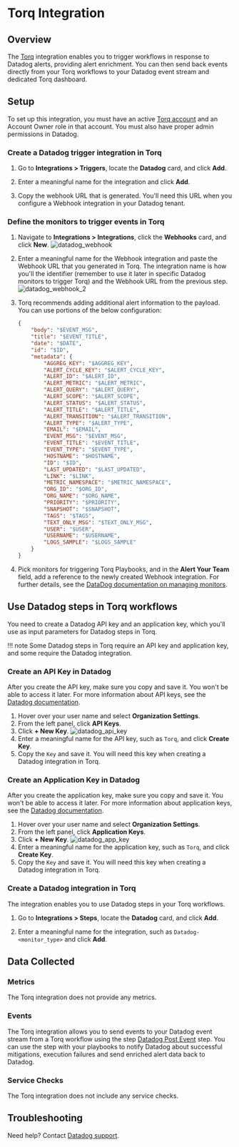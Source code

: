 # Torq Integration

## Overview

The [Torq][1] integration enables you to trigger workflows in response to Datadog alerts, providing alert enrichment. You can then send back events directly from your Torq workflows to your Datadog event stream and dedicated Torq dashboard.

## Setup

To set up this integration, you must have an active [Torq account][2] and an Account Owner role in that account. You must also have proper admin permissions in Datadog.

### Create a Datadog trigger integration in Torq

1. Go to **Integrations > Triggers**, locate the **Datadog** card, and click **Add**.

2. Enter a meaningful name for the integration and click **Add**.

3. Copy the webhook URL that is generated. You'll need this URL when you configure a Webhook integration in your Datadog tenant.

### Define the monitors to trigger events in Torq

1. Navigate to **Integrations > Integrations**, click the **Webhooks** card, and click **New**.
    ![datadog_webhook](https://raw.githubusercontent.com/DataDog/integrations-extras/master/stackpulse/images/datadog_webhook.png)

2. Enter a meaningful name for the Webhook integration and paste the Webhook URL that you generated in Torq. The integration name is how you'll the identifier (remember to use it later in specific Datadog monitors to trigger Torq) and the Webhook URL from the previous step.
    ![datadog_webhook_2](https://raw.githubusercontent.com/DataDog/integrations-extras/master/stackpulse/images/datadog_webhook_2.png)

3. Torq recommends adding additional alert information to the payload. You can use portions of the below configuration:

    ```json linenums="1"
    {
        "body": "$EVENT_MSG",
        "title": "$EVENT_TITLE",
        "date": "$DATE",
        "id": "$ID",
        "metadata": {
            "AGGREG_KEY": "$AGGREG_KEY",
            "ALERT_CYCLE_KEY": "$ALERT_CYCLE_KEY",
            "ALERT_ID": "$ALERT_ID",
            "ALERT_METRIC": "$ALERT_METRIC",
            "ALERT_QUERY": "$ALERT_QUERY",
            "ALERT_SCOPE": "$ALERT_SCOPE",
            "ALERT_STATUS": "$ALERT_STATUS",
            "ALERT_TITLE": "$ALERT_TITLE",
            "ALERT_TRANSITION": "$ALERT_TRANSITION",
            "ALERT_TYPE": "$ALERT_TYPE",
            "EMAIL": "$EMAIL",
            "EVENT_MSG": "$EVENT_MSG",
            "EVENT_TITLE": "$EVENT_TITLE",
            "EVENT_TYPE": "$EVENT_TYPE",
            "HOSTNAME": "$HOSTNAME",
            "ID": "$ID",
            "LAST_UPDATED": "$LAST_UPDATED",
            "LINK": "$LINK",
            "METRIC_NAMESPACE": "$METRIC_NAMESPACE",
            "ORG_ID": "$ORG_ID",
            "ORG_NAME": "$ORG_NAME",
            "PRIORITY": "$PRIORITY",
            "SNAPSHOT": "$SNAPSHOT",
            "TAGS": "$TAGS",
            "TEXT_ONLY_MSG": "$TEXT_ONLY_MSG",
            "USER": "$USER",
            "USERNAME": "$USERNAME",
            "LOGS_SAMPLE": "$LOGS_SAMPLE"
        }
    }
    ```

4. Pick monitors for triggering Torq Playbooks, and in the **Alert Your Team** field, add a reference to the newly created Webhook integration. For further details, see the [DataDog documentation on managing monitors][7].

## Use Datadog steps in Torq workflows

You need to create a Datadog API key and an application key, which you'll use as input parameters for Datadog steps in Torq.

!!! note
    Some Datadog steps in Torq require an API key and application key, and some require the Datadog integration.

### Create an API Key in Datadog

After you create the API key, make sure you copy and save it. You won't be able to access it later. For more information about API keys, see the [Datadog documentation](https://docs.datadoghq.com/account_management/api-app-keys/).

1. Hover over your user name and select **Organization Settings**.
2. From the left panel, click **API Keys**.
3. Click **+ New Key**.
    ![datadog_api_key](https://raw.githubusercontent.com/DataDog/integrations-extras/master/stackpulse/images/datadog_api_key.png)
4. Enter a meaningful name for the API key, such as `Torq`, and click **Create Key**.
5. Copy the `Key` and save it. You will need this key when creating a Datadog integration in Torq.

### Create an Application Key in Datadog

After you create the application key, make sure you copy and save it. You won't be able to access it later. For more information about application keys, see the [Datadog documentation](https://docs.datadoghq.com/account_management/api-app-keys/#add-application-keys/).

1. Hover over your user name and select **Organization Settings**.
2. From the left panel, click **Application Keys**.
3. Click **+ New Key**.
    ![datadog_app_key](https://raw.githubusercontent.com/DataDog/integrations-extras/master/stackpulse/images/datadog_app_key.png)
4. Enter a meaningful name for the application key, such as `Torq`, and click **Create Key**.
5. Copy the `Key` and save it. You will need this key when creating a Datadog integration in Torq.

### Create a Datadog integration in Torq

The integration enables you to use Datadog steps in your Torq workflows.

1. Go to **Integrations > Steps**, locate the **Datadog** card, and click **Add**.

2. Enter a meaningful name for the integration, such as `Datadog-<monitor_type>` and click **Add**.

## Data Collected

### Metrics

The Torq integration does not provide any metrics.

### Events

The Torq integration allows you to send events to your Datadog event stream from a Torq workflow using the step [Datadog Post Event][10] step. You can use the step with your playbooks to notify Datadog about successful mitigations, execution failures and send enriched alert data back to Datadog.

### Service Checks

The Torq integration does not include any service checks.

## Troubleshooting

Need help? Contact [Datadog support][11].

[1]: https://torq.io
[2]: https://torq.io/get-started/
[5]: https://app.datadoghq.com/account/settings#integrations/webhooks
[7]: https://docs.datadoghq.com/monitors/manage_monitor/
[10]: https://github.com/torqio/steps/tree/master/steps/datadog/post-event
[11]: https://docs.datadoghq.com/help/
